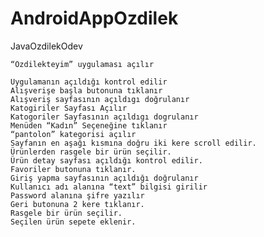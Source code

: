 # AndroidAppOzdilek
JavaOzdilekOdev

	“Özdilekteyim” uygulaması açılır
	
 	Uygulamanın açıldığı kontrol edilir
	Alışverişe başla butonuna tıklanır
	Alışveriş sayfasının açıldıgı doğrulanır
	Katogiriler Sayfası Açılır
	Katogoriler Sayfasının açıldıgı dogrulanır
	Menüden “Kadın” Seçeneğine tıklanır
	“pantolon” kategorisi açılır
	Sayfanın en aşağı kısmına doğru iki kere scroll edilir.
	Ürünlerden rasgele bir ürün seçilir.
	Ürün detay sayfası açıldığı kontrol edilir.
	Favoriler butonuna tıklanır.
	Giriş yapma sayfasının açıldığı doğrulanır
	Kullanıcı adı alanına “text” bilgisi girilir
	Password alanına şifre yazılır
	Geri butonuna 2 kere tıklanır.
	Rasgele bir ürün seçilir.
	Seçilen ürün sepete eklenir.
